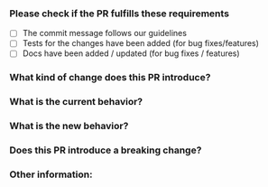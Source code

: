 ### Please check if the PR fulfills these requirements

- [ ] The commit message follows our guidelines
- [ ] Tests for the changes have been added (for bug fixes/features)
- [ ] Docs have been added / updated (for bug fixes / features)

### What kind of change does this PR introduce?

<!-- (Bug fix, feature, docs update, ...) -->

### What is the current behavior?

<!--(You can also link to an open issue here) -->

### What is the new behavior?

### Does this PR introduce a breaking change?

<!-- (What changes might users need to make in their application due to this PR?) -->

### Other information:
